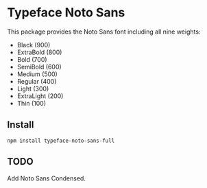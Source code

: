# Typeface Noto Sans

This package provides the Noto Sans font including all nine weights:

- Black (900)
- ExtraBold (800)
- Bold (700)
- SemiBold (600)
- Medium (500)
- Regular (400)
- Light (300)
- ExtraLight (200)
- Thin (100)

## Install

```
npm install typeface-noto-sans-full
```

## TODO

Add Noto Sans Condensed.
